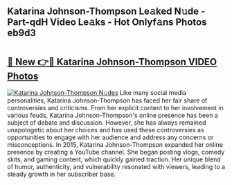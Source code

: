 ## Katarina Johnson-Thompson Le𝚊ked N𝚞de - Part-qdH Video Le𝚊ks - Hot Onlyf𝚊ns Photos eb9d3

# <h2><a href="http://ab529.deff.icu/?id=Katarina+Johnson-Thompson">🔗 New 👉🔴 Katarina Johnson-Thompson VIDEO Photos</a></h2>

[![Katarina Johnson-Thompson N𝚞des](https://i.imgur.com/rIISA9y.gif)](http://ab529.deff.icu/?id=Katarina+Johnson-Thompson)
Like many social media personalities, Katarina Johnson-Thompson has faced her fair share of controversies and criticisms. From her explicit content to her involvement in various feuds, Katarina Johnson-Thompson's online presence has been a subject of debate and discussion. However, she has always remained unapologetic about her choices and has used these controversies as opportunities to engage with her audience and address any concerns or misconceptions. In 2015, Katarina Johnson-Thompson expanded her online presence by creating a YouTube channel. She began posting vlogs, comedy skits, and gaming content, which quickly gained traction. Her unique blend of humor, authenticity, and vulnerability resonated with viewers, leading to a steady growth in her subscriber base.
